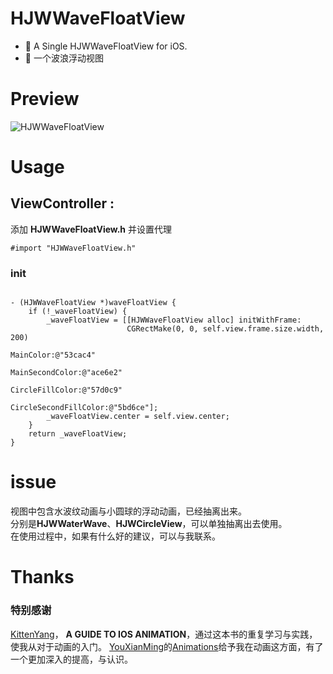 # HJWWaveFloatView

- 🌊 A Single HJWWaveFloatView for iOS.
- 🌊 一个波浪浮动视图

# Preview
<!--此处添加多张预览图-->
![HJWWaveFloatView](http://ofaxaig0m.bkt.clouddn.com/HJWWaveFloatView.gif)
# Usage
## **ViewController :**
 
 添加 **HJWWaveFloatView.h** 并设置代理

  `#import "HJWWaveFloatView.h"` 
 
### init

```Objetive-C

- (HJWWaveFloatView *)waveFloatView {
    if (!_waveFloatView) {
        _waveFloatView = [[HJWWaveFloatView alloc] initWithFrame:
                          CGRectMake(0, 0, self.view.frame.size.width, 200)
                                                       MainColor:@"53cac4"
                                                 MainSecondColor:@"ace6e2"
                                                 CircleFillColor:@"57d0c9"
                                           CircleSecondFillColor:@"5bd6ce"];
        _waveFloatView.center = self.view.center;
    }
    return _waveFloatView;
}

```

# issue
视图中包含水波纹动画与小圆球的浮动动画，已经抽离出来。
<br>
分别是**HJWWaterWave**、**HJWCircleView**，可以单独抽离出去使用。
<br>
在使用过程中，如果有什么好的建议，可以与我联系。

# Thanks
### 特别感谢

[KittenYang](https://github.com/KittenYang)， **A GUIDE TO IOS ANIMATION**，通过这本书的重复学习与实践，使我从对于动画的入门。
[YouXianMing](https://github.com/YouXianMing)的[Animations](https://github.com/YouXianMing/Animations)给予我在动画这方面，有了一个更加深入的提高，与认识。



